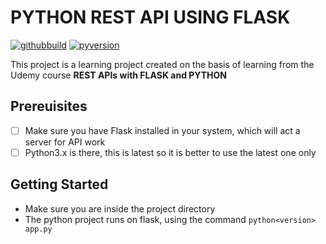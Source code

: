 # PYTHON REST API USING FLASK

[![githubbuild](https://img.shields.io/appveyor/build/gruntjs/grunt)](https://img.shields.io/appveyor/build/gruntjs/grunt)
[![pyversion](https://img.shields.io/pypi/pyversions/flask)](https://img.shields.io/pypi/pyversions/flask)

This project is a learning project created on the basis of learning from the Udemy course **REST APIs with FLASK and PYTHON**

## Prereuisites

- [ ] Make sure you have Flask installed in your system, which will act a server for API work
- [ ] Python3.x is there, this is latest so it is better to use the latest one only

## Getting Started

- Make sure you are inside the project directory
- The python project runs on flask, using the command `python<version> app.py`

